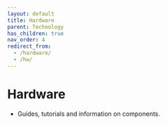 ```yaml
---
layout: default
title: Hardware
parent: Technology
has_children: true
nav_order: 4
redirect_from:
  - /hardware/
  - /hw/
---
```

# Hardware
- Guides, tutorials and information on components. 